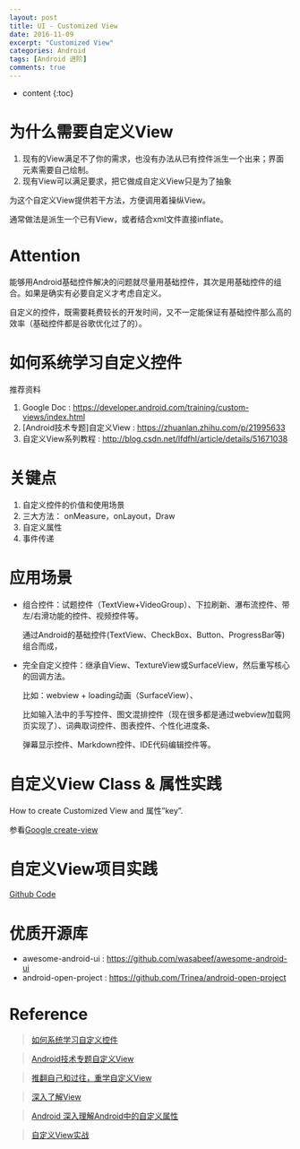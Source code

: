 ```yaml
---
layout: post
title: UI - Customized View
date: 2016-11-09
excerpt: "Customized View"
categories: Android
tags: [Android 进阶]
comments: true
---
```


* content
{:toc}


# 为什么需要自定义View

1.	现有的View满足不了你的需求，也没有办法从已有控件派生一个出来；界面元素需要自己绘制。
2.	现有View可以满足要求，把它做成自定义View只是为了抽象

为这个自定义View提供若干方法，方便调用着操纵View。

通常做法是派生一个已有View，或者结合xml文件直接inflate。

# Attention

能够用Android基础控件解决的问题就尽量用基础控件，其次是用基础控件的组合。如果是确实有必要自定义才考虑自定义。

自定义的控件，既需要耗费较长的开发时间，又不一定能保证有基础控件那么高的效率（基础控件都是谷歌优化过了的）。

# 如何系统学习自定义控件

推荐资料

1.	Google Doc : https://developer.android.com/training/custom-views/index.html 
2.	[Android技术专题]自定义View : https://zhuanlan.zhihu.com/p/21995633
3.	自定义View系列教程  : http://blog.csdn.net/lfdfhl/article/details/51671038

# 关键点

1.	自定义控件的价值和使用场景
2.	三大方法： onMeasure，onLayout，Draw
3.	自定义属性
4.	事件传递

# 应用场景

- 组合控件：试题控件（TextView+VideoGroup）、下拉刷新、瀑布流控件、带左/右滑功能的控件、视频控件等。

    通过Android的基础控件(TextView、CheckBox、Button、ProgressBar等)组合而成，

- 完全自定义控件：继承自View、TextureView或SurfaceView，然后重写核心的回调方法。

    比如：webview + loading动画（SurfaceView）、
    
    比如输入法中的手写控件、图文混排控件（现在很多都是通过webview加载网页实现了）、词典取词控件、图表控件、个性化进度条、
    
    弹幕显示控件、Markdown控件、IDE代码编辑控件等。

# 自定义View Class & 属性实践

How to create Customized View and 属性”key”. 

参看[Google create-view](https://developer.android.com/training/custom-views/create-view.html)

# 自定义View项目实践

[Github Code](https://github.com/vivianking6855/android-ui/tree/ui-basic)

# 优质开源库

- awesome-android-ui : https://github.com/wasabeef/awesome-android-ui 
- android-open-project : https://github.com/Trinea/android-open-project 

# Reference

> [如何系统学习自定义控件 ](https://zhuanlan.zhihu.com/p/21995633)

> [Android技术专题自定义View](https://www.zhihu.com/question/41101031)

> [推翻自己和过往，重学自定义View](https://link.zhihu.com/?target=http%3A//blog.csdn.net/lfdfhl/article/details/51671038)

> [深入了解View](https://link.zhihu.com/?target=http%3A//blog.csdn.net/guolin_blog/article/details/12921889)

> [Android 深入理解Android中的自定义属性](https://link.zhihu.com/?target=http%3A//blog.csdn.net/lmj623565791/article/details/45022631)

> [自定义View实战](http://blog.csdn.net/column/details/12934.html)
